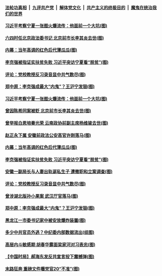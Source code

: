 

####  [法轮功真相](../../../../basic/blob/master/README.md?t=06111001) &nbsp;|&nbsp; [九评共产党](../../../../9ping.md/blob/master/README.md?t=06111001) &nbsp;|&nbsp; [解体党文化](../../../../jtdwh.md/blob/master/README.md?t=06111001)  &nbsp;|&nbsp; [共产主义的终极目的](../../../../gczydzjmd.md/blob/master/README.md?t=06111001) &nbsp;|&nbsp; [魔鬼在统治我们的世界](../../../../mgztzwmdsj.md/blob/master/README.md?t=06111001) 

#### [习近平考察宁夏一张图火爆流传：他面前一个大坑(图)](../pages/p2/936121.md?t=06111001) 

#### [六四时任北京政法委书记 北京前市长李其炎去世(图)](../pages/p2/936127.md?t=06111001) 

#### [内幕：当年高调的红色后代薄瓜瓜(图)](../pages/p2/936017.md?t=06111001) 

#### [李克强被指证实扶贫失败 习近平突访宁夏看“脱贫”(图)](../pages/p2/935991.md?t=06111001) 

#### [评论：党校教授反习录音显中共气数尽(图)](../pages/p2/935943.md?t=06111001) 

#### [郑中原：李克强成最大“内鬼”？王沪宁发狠(图)](../pages/p2/935875.md?t=06111001) 

#### [习近平考察宁夏一张图火爆流传：他面前一个大坑(图)](../pages/p2/936121.md?t=06111001) 

#### [曾因陈希同案被贬 北京前市长李其炎去世(图)](../pages/p2/936127.md?t=06111001) 

#### [曾举报白恩培秦光荣 云南政协前副主席杨维骏去世(图)](../pages/p2/936094.md?t=06111001) 

#### [赵正永下属 安徽前政法公安高官许刚落马(图)](../pages/p2/936073.md?t=06111001) 

#### [内幕：当年高调的红色后代薄瓜瓜(图)](../pages/p2/936017.md?t=06111001) 



#### [李克强被指证实扶贫失败 习近平突访宁夏看“脱贫”(图)](../pages/p2/935991.md?t=06111001) 

#### [安徽一副局长与人妻出轨诞私生子 遭撤职和立案调查(图)](../pages/p2/935963.md?t=06111001) 

#### [评论：党校教授反习录音显中共气数尽(图)](../pages/p2/935943.md?t=06111001) 

#### [曾涉湖北版孙小果案 武汉厅官落马(图)](../pages/p2/935926.md?t=06111001) 

#### [郑中原：李克强成最大“内鬼”？王沪宁发狠(图)](../pages/p2/935875.md?t=06111001) 




#### [黑龙江一市委书记家中被安放爆炸装置(图)](../pages/p2/935855.md?t=06111001) 

#### [多少中共官员外逃？中纪委内部数据流出(组图)](../pages/p2/935835.md?t=06111001) 

#### [高层内斗敏感期 胡春华露面梁家河对习表忠(图)](../pages/p2/935827.md?t=06111001) 

#### [【中国时局】郝海东发反共宣言投下震撼弹(图)](../pages/p2/935782.md?t=06111001) 

#### [末路狂奔 重磅文件曝党官20“不准”(图)](../pages/p2/935791.md?t=06111001) 

